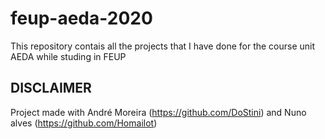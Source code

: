 # feup-aeda-2020
This repository contais all the projects that I have done for the course unit AEDA while studing in FEUP

## DISCLAIMER
Project made with André Moreira (https://github.com/DoStini) and Nuno alves (https://github.com/Homailot)
